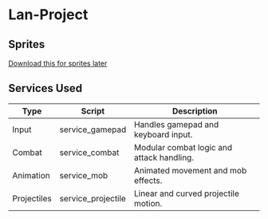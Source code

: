 # Lan-Project

## Sprites
[Download this for sprites later](https://umpatra.itch.io/1-bit-champion-generator)

## Services Used

| Type        | Script                 | Description                                   |
|-------------|------------------------|-----------------------------------------------|
| Input       | service_gamepad        | Handles gamepad and keyboard input.           |
| Combat      | service_combat         | Modular combat logic and attack handling.     |
| Animation   | service_mob            | Animated movement and mob effects.            |
| Projectiles | service_projectile     | Linear and curved projectile motion.          |